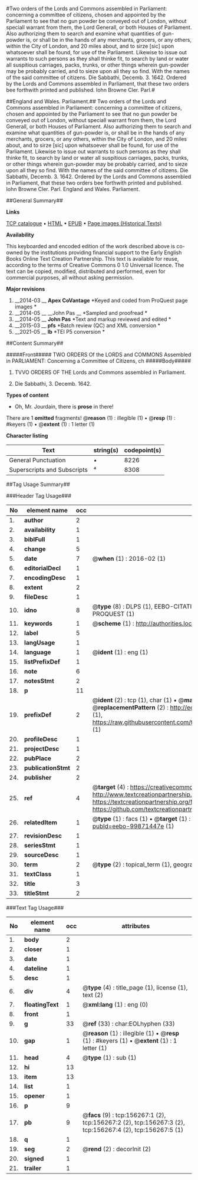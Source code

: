 #Two orders of the Lords and Commons assembled in Parliament: concerning a committee of citizens, chosen and appointed by the Parliament to see that no gun powder be conveyed out of London, without speciall warrant from them, the Lord Generall, or both Houses of Parliament. Also authorizing them to search and examine what quantities of gun-powder is, or shall be in the hands of any merchants, grocers, or any others, within the City of London, and 20 miles about, and to sirze [sic] upon whatsoever shall be found, for use of the Parliament. Likewise to issue out warrants to such persons as they shall thinke fit, to search by land or water all suspitious carriages, packs, trunks, or other things wherein gun-powder may be probably carried, and to sieze upon all they so find. With the names of the said committee of citizens. Die Sabbathi, Decemb. 3. 1642. Ordered by the Lords and Commons assembled in Parliament, that these two orders bee forthwith printed and published. Iohn Browne Cler. Parl.#

##England and Wales. Parliament.##
Two orders of the Lords and Commons assembled in Parliament: concerning a committee of citizens, chosen and appointed by the Parliament to see that no gun powder be conveyed out of London, without speciall warrant from them, the Lord Generall, or both Houses of Parliament. Also authorizing them to search and examine what quantities of gun-powder is, or shall be in the hands of any merchants, grocers, or any others, within the City of London, and 20 miles about, and to sirze [sic] upon whatsoever shall be found, for use of the Parliament. Likewise to issue out warrants to such persons as they shall thinke fit, to search by land or water all suspitious carriages, packs, trunks, or other things wherein gun-powder may be probably carried, and to sieze upon all they so find. With the names of the said committee of citizens. Die Sabbathi, Decemb. 3. 1642. Ordered by the Lords and Commons assembled in Parliament, that these two orders bee forthwith printed and published. Iohn Browne Cler. Parl.
England and Wales. Parliament.

##General Summary##

**Links**

[TCP catalogue](http://www.ota.ox.ac.uk/tcp/)  • 
[HTML](http://tei.it.ox.ac.uk/tcp/Texts-HTML/free/A83/A83539.html)  • 
[EPUB](http://tei.it.ox.ac.uk/tcp/Texts-EPUB/free/A83/A83539.epub) • 
[Page images (Historical Texts)](https://historicaltexts.jisc.ac.uk/eebo-99871447e)

**Availability**

This keyboarded and encoded edition of the work described above is co-owned by the
    institutions providing financial support to the Early English Books Online Text Creation
    Partnership. This text is available for reuse, according to the terms of  Creative Commons 0 1.0 Universal
    licence. The text can be copied, modified, distributed and performed, even for commercial
    purposes, all without asking permission.

**Major revisions**

1. __2014-03 __ __Apex CoVantage__ *Keyed and coded from ProQuest page images *
1. __2014-05 __ __John Pas __ *Sampled and proofread *
1. __2014-05 __ __John Pas__ *Text and markup reviewed and edited *
1. __2015-03 __ __pfs__ *Batch review (QC) and XML conversion *
1. __2021-05 __ __lb__ *TEI P5 conversion *

##Content Summary##

#####Front#####
 TWO ORDERS Of the LORDS and COMMONS Assembled in PARLIAMENT: Concerning a Committee of Citizens, ch
#####Body#####

1. TVVO ORDERS OF THE Lords and Commons assembled in Parliament.

1. Die Sabbathi, 3. Decemb. 1642.

**Types of content**

  * Oh, Mr. Jourdain, there is **prose** in there!

There are 1 **omitted** fragments! 
 @__reason__ (1) : illegible (1)  •  @__resp__ (1) : #keyers (1)  •  @__extent__ (1) : 1 letter (1)

**Character listing**


|Text|string(s)|codepoint(s)|
|---|---|---|
|General Punctuation|•|8226|
|Superscripts             and Subscripts|⁴|8308|

##Tag Usage Summary##

###Header Tag Usage###

|No|element name|occ|attributes|
|---|---|---|---|
|1.|__author__|2||
|2.|__availability__|1||
|3.|__biblFull__|1||
|4.|__change__|5||
|5.|__date__|7| @__when__ (1) : 2016-02 (1)|
|6.|__editorialDecl__|1||
|7.|__encodingDesc__|1||
|8.|__extent__|2||
|9.|__fileDesc__|1||
|10.|__idno__|8| @__type__ (8) : DLPS (1), EEBO-CITATION (1), VID (1), EEBO-PROQUEST (1), STC (3), PROQUEST (1)|
|11.|__keywords__|1| @__scheme__ (1) : http://authorities.loc.gov/ (1)|
|12.|__label__|5||
|13.|__langUsage__|1||
|14.|__language__|1| @__ident__ (1) : eng (1)|
|15.|__listPrefixDef__|1||
|16.|__note__|6||
|17.|__notesStmt__|2||
|18.|__p__|11||
|19.|__prefixDef__|2| @__ident__ (2) : tcp (1), char (1)  •  @__matchPattern__ (2) : ([0-9\-]+):([0-9IVX]+) (1), (.+) (1)  •  @__replacementPattern__ (2) : http://eebo.chadwyck.com/downloadtiff?vid=$1&page=$2 (1), https://raw.githubusercontent.com/textcreationpartnership/Texts/master/tcpchars.xml#$1 (1)|
|20.|__profileDesc__|1||
|21.|__projectDesc__|1||
|22.|__pubPlace__|2||
|23.|__publicationStmt__|2||
|24.|__publisher__|2||
|25.|__ref__|4| @__target__ (4) : https://creativecommons.org/publicdomain/zero/1.0/ (1), http://www.textcreationpartnership.org/docs/. (1), https://textcreationpartnership.org/faq/#faq05 (1), https://github.com/textcreationpartnership (1)|
|26.|__relatedItem__|1| @__type__ (1) : facs (1)  •  @__target__ (1) : https://data.historicaltexts.jisc.ac.uk/view?pubId=eebo-99871447e (1)|
|27.|__revisionDesc__|1||
|28.|__seriesStmt__|1||
|29.|__sourceDesc__|1||
|30.|__term__|2| @__type__ (2) : topical_term (1), geographic_name (1)|
|31.|__textClass__|1||
|32.|__title__|3||
|33.|__titleStmt__|2||


###Text Tag Usage###

|No|element name|occ|attributes|
|---|---|---|---|
|1.|__body__|2||
|2.|__closer__|1||
|3.|__date__|1||
|4.|__dateline__|1||
|5.|__desc__|1||
|6.|__div__|4| @__type__ (4) : title_page (1), license (1), text (2)|
|7.|__floatingText__|1| @__xml:lang__ (1) : eng (0)|
|8.|__front__|1||
|9.|__g__|33| @__ref__ (33) : char:EOLhyphen (33)|
|10.|__gap__|1| @__reason__ (1) : illegible (1)  •  @__resp__ (1) : #keyers (1)  •  @__extent__ (1) : 1 letter (1)|
|11.|__head__|4| @__type__ (1) : sub (1)|
|12.|__hi__|13||
|13.|__item__|13||
|14.|__list__|1||
|15.|__opener__|1||
|16.|__p__|9||
|17.|__pb__|9| @__facs__ (9) : tcp:156267:1 (2), tcp:156267:2 (2), tcp:156267:3 (2), tcp:156267:4 (2), tcp:156267:5 (1)|
|18.|__q__|1||
|19.|__seg__|2| @__rend__ (2) : decorInit (2)|
|20.|__signed__|1||
|21.|__trailer__|1||
